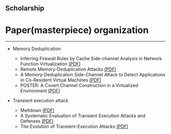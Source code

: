 ## Scholarship
# Paper(masterpiece) organization
----------

+ Memory Deduplication
  + Inferring Firewall Rules by Cache Side-channel Analysis in Network Function Virtualization [(PDF)](https://ieeexplore.ieee.org/stamp/stamp.jsp?arnumber=9155449)
  + Remote Memory-Deduplication Attacks [(PDF)](https://arxiv.org/pdf/2111.08553.pdf)
  + A Memory-Deduplication Side-Channel Attack to Detect Applications in Co-Resident Virtual Machines [(PDF)](https://dl.acm.org/doi/pdf/10.1145/3167132.3167151)
  + POSTER: A Covert Channel Construction in a Virtualized Environment [(PDF)](https://dl.acm.org/doi/pdf/10.1145/2382196.2382318)

+ Transient execution attack
  + Meltdown [(PDF)](https://arxiv.org/pdf/1801.01207.pdf)
  + A Systematic Evaluation of Transient Execution Attacks and Defenses [(PDF)](https://www.usenix.org/system/files/sec19-canella.pdf)
  + The Evolution of Transient-Execution Attacks [(PDF)](https://dl.acm.org/doi/pdf/10.1145/3386263.3407583)
